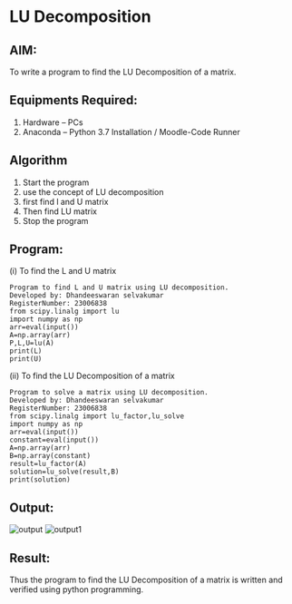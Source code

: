 # LU Decomposition 

## AIM:
To write a program to find the LU Decomposition of a matrix.

## Equipments Required:
1. Hardware – PCs
2. Anaconda – Python 3.7 Installation / Moodle-Code Runner

## Algorithm
1. Start the program
2. use the concept of LU decomposition
3. first find l and U matrix
4. Then find LU matrix
5. Stop the program

## Program:
(i) To find the L and U matrix
```
Program to find L and U matrix using LU decomposition.
Developed by: Dhandeeswaran selvakumar
RegisterNumber: 23006838
from scipy.linalg import lu
import numpy as np
arr=eval(input())
A=np.array(arr)
P,L,U=lu(A)
print(L)
print(U)
```
(ii) To find the LU Decomposition of a matrix
```
Program to solve a matrix using LU decomposition.
Developed by: Dhandeeswaran selvakumar
RegisterNumber: 23006838
from scipy.linalg import lu_factor,lu_solve
import numpy as np
arr=eval(input())
constant=eval(input())
A=np.array(arr)
B=np.array(constant)
result=lu_factor(A)
solution=lu_solve(result,B)
print(solution)

```

## Output:
![output](https://github.com/AkilaMohan/LU-Decomposition/assets/147140237/32d3f707-7503-41c5-a054-6b908ffae54c)
![output1](https://github.com/AkilaMohan/LU-Decomposition/assets/147140237/6d863548-1871-44c3-9fd2-5b526bed99e2)
## Result:
Thus the program to find the LU Decomposition of a matrix is written and verified using python programming.

